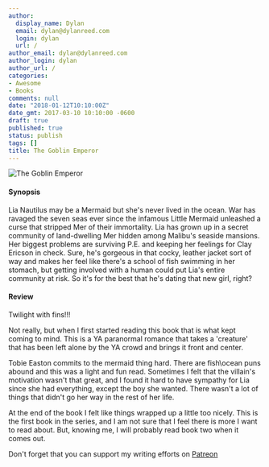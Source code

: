 ```yaml
---
author:
  display_name: Dylan
  email: dylan@dylanreed.com
  login: dylan
  url: /
author_email: dylan@dylanreed.com
author_login: dylan
author_url: /
categories:
- Awesome
- Books
comments: null
date: "2018-01-12T10:10:00Z"
date_gmt: 2017-03-10 10:10:00 -0600
draft: true
published: true
status: publish
tags: []
title: The Goblin Emperor
---
```

![The Goblin Emperor](https://raw.githubusercontent.com/dylanreed/dylanreed.com/gh-pages/Images/emerge.jpg)

<h4>Synopsis</h4>

Lia Nautilus may be a Mermaid but she's never lived in the ocean. War has ravaged the seven seas ever since the infamous Little Mermaid unleashed a curse that stripped Mer of their immortality. Lia has grown up in a secret community of land-dwelling Mer hidden among Malibu's seaside mansions. Her biggest problems are surviving P.E. and keeping her feelings for Clay Ericson in check. Sure, he's gorgeous in that cocky, leather jacket sort of way and makes her feel like there's a school of fish swimming in her stomach, but getting involved with a human could put Lia's entire community at risk. So it's for the best that he's dating that new girl, right? 

<h4>Review</h4>

Twilight with fins!!! 

Not really, but when I first started reading this book that is what kept coming to mind. This is a YA paranormal romance that takes a 'creature' that has been left alone by the YA crowd and brings it front and center. 

Tobie Easton commits to the mermaid thing hard. There are fish\ocean puns abound and this was a light and fun read. Sometimes I felt that the villain's motivation wasn't that great, and I found it hard to have sympathy for Lia since she had everything, except the boy she wanted. There wasn't a lot of things that didn't go her way in the rest of her life. 

At the end of the book I felt like things wrapped up a little too nicely. This is the first book in the series, and I am not sure that I feel there is more I want to read about. But, knowing me, I will probably read book two when it comes out. 

Don't forget that you can support my writing efforts on [Patreon](https://www.patreon.com/dylanreed)